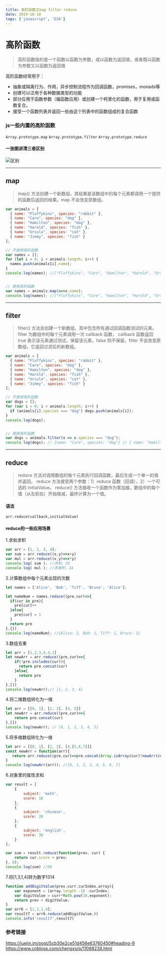 ```yaml
---
title: 高阶函数之map filter reduce
date: 2019-10-10
tags: ['javascript', 'ES6']
---
```


# 高阶函数
>高阶函数指的是一个函数以函数为参数，或以函数为返回值，或者既以函数为参数又以函数为返回值

高阶函数经常用于：

- 抽象或隔离行为、作用，异步控制流程作为回调函数，promises，monads等
- 创建可以泛用于各种数据类型的功能
- 部分应用于函数参数（偏函数应用）或创建一个柯里化的函数，用于复用或函数复合。
- 接受一个函数列表并返回一些由这个列表中的函数组成的复合函数


### js一些内置的高阶函数
`Array.prototype.map`
`Array.prototype.filter` 
`Array.prototype.reduce `

#### 一张图讲清三者区别
![区别](https://upload-images.jianshu.io/upload_images/18509339-c81a84969495d496.png?imageMogr2/auto-orient/strip%7CimageView2/2/w/1240)

---
## map
>map() 方法创建一个新数组，其结果是该数组中的每个元素都调用一个提供的函数后返回的结果。map 不会改变原数组。
```javascript
var animals = [
  { name: "Fluffykins", species: "rabbit" },
  { name: "Caro", species: "dog" },
  { name: "Hamilton", species: "dog" },
  { name: "Harold", species: "fish" },
  { name: "Ursula", species: "cat" },
  { name: "Jimmy", species: "fish" }
];

// 不使用高阶函数
var names = [];
for (let i = 0; i < animals.length; i++) {
  names.push(animals[i].name);
}
console.log(names); //["Fluffykins", "Caro", "Hamilton", "Harold", "Ursula", "Jimmy"]


// 使用高阶函数
var names = animals.map(x=>x.name);
console.log(names); //["Fluffykins", "Caro", "Hamilton", "Harold", "Ursula", "Jimmy"]
```
---
## filter
>filter() 方法会创建一个新数组，其中包含所有通过回调函数测试的元素。
filter 为数组中的每个元素调用一次 callback 函数， callback 函数返回 true 表示该元素通过测试，保留该元素，false 则不保留。filter 不会改变原数组，它返回过滤后的新数组。
```javascript
var animals = [
  { name: "Fluffykins", species: "rabbit" },
  { name: "Caro", species: "dog" },
  { name: "Hamilton", species: "dog" },
  { name: "Harold", species: "fish" },
  { name: "Ursula", species: "cat" },
  { name: "Jimmy", species: "fish" }
];

// 不使用高阶函数
var dogs = [];
for (var i = 0; i < animals.length; i++) {
  if (animals[i].species === "dog") dogs.push(animals[i]);
}
console.log(dogs); 


// 使用高阶函数
var dogs = animals.filter(x => x.species === "dog");
console.log(dogs); // {name: "Caro", species: "dog"} // { name: "Hamilton", species: "dog" }

```
---
## reduce
>reduce 方法对调用数组的每个元素执行回调函数，最后生成一个单一的值并返回。 reduce 方法接受两个参数：1）reduce 函数（回调），2）一个可选的 initialValue。
reduce() 方法接收一个函数作为累加器，数组中的每个值（从左到右）开始缩减，最终计算为一个值。

#### 语法
`arr.reduce(callback,initialValue)`

#### reduce的一些应用场景
1.求和求积
```javascript
var arr = [1, 2, 3, 4];
var sum = arr.reduce((x,y)=>x+y)
var mul = arr.reduce((x,y)=>x*y)
console.log( sum ); //求和，10
console.log( mul ); //求乘积，24
```
2.计算数组中每个元素出现的次数
```javascript
let names = ['Alice', 'Bob', 'Tiff', 'Bruce', 'Alice'];

let nameNum = names.reduce((pre,cur)=>{
  if(cur in pre){
    pre[cur]++
  }else{
    pre[cur] = 1 
  }
  return pre
},{})
console.log(nameNum); //{Alice: 2, Bob: 1, Tiff: 1, Bruce: 1}
```
3.数组去重
```javascript
let arr = [1,2,3,4,4,1]
let newArr = arr.reduce((pre,cur)=>{
    if(!pre.includes(cur)){
      return pre.concat(cur)
    }else{
      return pre
    }
},[])
console.log(newArr);// [1, 2, 3, 4]
```
4.将二维数组转化为一维
```javascript
let arr = [[0, 1], [2, 3], [4, 5]]
let newArr = arr.reduce((pre,cur)=>{
    return pre.concat(cur)
},[])
console.log(newArr); // [0, 1, 2, 3, 4, 5]
```
5.将多维数组转化为一维
```javascript
let arr = [[0, 1], [2, 3], [4,[5,6,7]]]
const newArr = function(arr){
   return arr.reduce((pre,cur)=>pre.concat(Array.isArray(cur)?newArr(cur):cur),[])
}
console.log(newArr(arr)); //[0, 1, 2, 3, 4, 5, 6, 7]
```
6.对象里的属性求和
```javascript
var result = [
    {
        subject: 'math',
        score: 10
    },
    {
        subject: 'chinese',
        score: 20
    },
    {
        subject: 'english',
        score: 30
    }
];

var sum = result.reduce(function(prev, cur) {
    return cur.score + prev;
}, 0);
console.log(sum) //60
```
7.将[1,3,1,4]转为数字1314
```javascript
function addDigitValue(prev,curr,curIndex,array){
    var exponent = (array.length -1) -curIndex;
    var digitValue = curr*Math.pow(10,exponent);
    return prev + digitValue;
}
var arr6 = [1,3,1,4];
var result7 = arr6.reduce(addDigitValue,0)
console.info('result7',result7)
```
### 参考链接
https://juejin.im/post/5cb30e2ce51d456e63760450#heading-9
https://www.cnblogs.com/chengxs/p/11088238.html